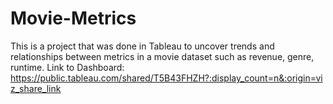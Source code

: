 # Movie-Metrics
This is a project that was done in Tableau to uncover trends and relationships between metrics in a movie dataset such as revenue, genre, runtime. Link to Dashboard: https://public.tableau.com/shared/T5B43FHZH?:display_count=n&:origin=viz_share_link
